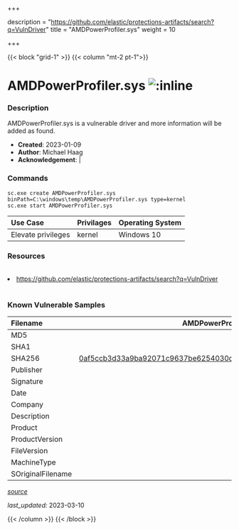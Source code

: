 +++

description = "https://github.com/elastic/protections-artifacts/search?q=VulnDriver"
title = "AMDPowerProfiler.sys"
weight = 10

+++


{{< block "grid-1" >}}
{{< column "mt-2 pt-1">}}


# AMDPowerProfiler.sys ![:inline](/images/twitter_verified.png) 


### Description

AMDPowerProfiler.sys is a vulnerable driver and more information will be added as found.

- **Created**: 2023-01-09
- **Author**: Michael Haag
- **Acknowledgement**:  | [](https://twitter.com/)

### Commands

```
sc.exe create AMDPowerProfiler.sys binPath=C:\windows\temp\AMDPowerProfiler.sys type=kernel
sc.exe start AMDPowerProfiler.sys
```

| Use Case | Privilages | Operating System | 
|:---- | ---- | ---- |
| Elevate privileges | kernel | Windows 10 |

### Resources
<br>
<li><a href=" https://github.com/elastic/protections-artifacts/search?q=VulnDriver"> https://github.com/elastic/protections-artifacts/search?q=VulnDriver</a></li>
<br>

### Known Vulnerable Samples

| Filename | AMDPowerProfiler.sys |
|:---- | ---- | 
| MD5 | <a href="https://www.virustotal.com/gui/file/"></a> |
| SHA1 | <a href="https://www.virustotal.com/gui/file/"></a> |
| SHA256 | <a href="https://www.virustotal.com/gui/file/0af5ccb3d33a9ba92071c9637be6254030d61998733a5eb3583e865e17844e05">0af5ccb3d33a9ba92071c9637be6254030d61998733a5eb3583e865e17844e05</a> |
| Publisher |  |
| Signature |  |
| Date |  |
| Company |  |
| Description |  |
| Product |  |
| ProductVersion |  |
| FileVersion |  |
| MachineType |  |
| SOriginalFilename |  |



[*source*](https://github.com/magicsword-io/LOLDrivers/tree/main/yaml/amdpowerprofiler.sys.yml)

*last_updated:* 2023-03-10








{{< /column >}}
{{< /block >}}
